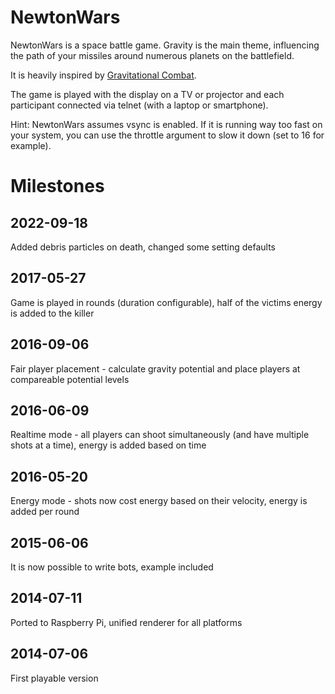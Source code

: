 NewtonWars
==========

NewtonWars is a space battle game. Gravity is the main theme, influencing the path of your missiles around numerous planets on the battlefield.

It is heavily inspired by [Gravitational Combat](https://web.archive.org/web/20041128233753/http://home.cs.tum.edu/~jain/software/gravcombat.php).

The game is played with the display on a TV or projector and each participant connected via telnet (with a laptop or smartphone). 

Hint: NewtonWars assumes vsync is enabled. If it is running way too fast on your system, you can use the throttle argument to slow it down (set to 16 for example).


Milestones
==========
2022-09-18
----------
Added debris particles on death, changed some setting defaults

2017-05-27
----------
Game is played in rounds (duration configurable), half of the victims energy is added to the killer

2016-09-06
----------
Fair player placement - calculate gravity potential and place players at compareable potential levels

2016-06-09
----------
Realtime mode - all players can shoot simultaneously (and have multiple shots at a time), energy is added based on time

2016-05-20
----------
Energy mode - shots now cost energy based on their velocity, energy is added per round

2015-06-06
----------
It is now possible to write bots, example included

2014-07-11
----------
Ported to Raspberry Pi, unified renderer for all platforms

2014-07-06
----------
First playable version
